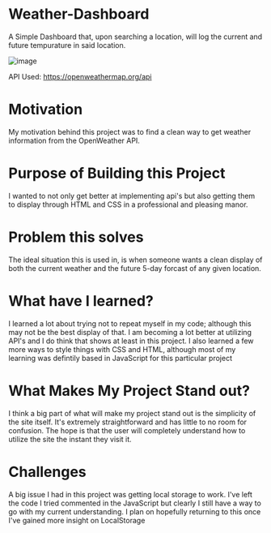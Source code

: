 # Weather-Dashboard
A Simple Dashboard that, upon searching a location, will log the current and future tempurature in said location.

![image](https://user-images.githubusercontent.com/50307506/172032937-9b12ba40-d39c-4bb8-a881-bb7c6713638f.png)

API Used: https://openweathermap.org/api

# Motivation
My motivation behind this project was to find a clean way to get weather information from the OpenWeather API. 

# Purpose of Building this Project
I wanted to not only get better at implementing api's but also getting them to display through HTML and CSS in a professional and pleasing manor.

# Problem this solves
The ideal situation this is used in, is when someone wants a clean display of both the current weather and the future 5-day forcast of any given location.

# What have I learned? 
I learned a lot about trying not to repeat myself in my code; although this may not be the best display of that. I am becoming a lot better at utilizing API's and I do think that shows at least in this project. I also learned a few more ways to style things with CSS and HTML, although most of my learning was defintily based in JavaScript for this particular project

# What Makes My Project Stand out?
I think a big part of what will make my project stand out is the simplicity of the site itself. It's extremely straightforward and has little to no room for confusion. The hope is that the user will completely understand how to utilize the site the instant they visit it.

# Challenges 
A big issue I had in this project was getting local storage to work. I've left the code I tried commented in the JavaScript but clearly I still have a way to go with my current understanding. I plan on hopefully returning to this once I've gained more insight on LocalStorage
